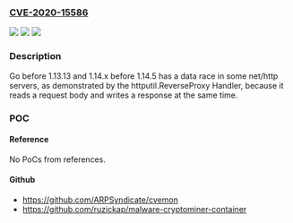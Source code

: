 ### [CVE-2020-15586](https://cve.mitre.org/cgi-bin/cvename.cgi?name=CVE-2020-15586)
![](https://img.shields.io/static/v1?label=Product&message=n%2Fa&color=blue)
![](https://img.shields.io/static/v1?label=Version&message=n%2Fa&color=blue)
![](https://img.shields.io/static/v1?label=Vulnerability&message=n%2Fa&color=brighgreen)

### Description

Go before 1.13.13 and 1.14.x before 1.14.5 has a data race in some net/http servers, as demonstrated by the httputil.ReverseProxy Handler, because it reads a request body and writes a response at the same time.

### POC

#### Reference
No PoCs from references.

#### Github
- https://github.com/ARPSyndicate/cvemon
- https://github.com/ruzickap/malware-cryptominer-container

